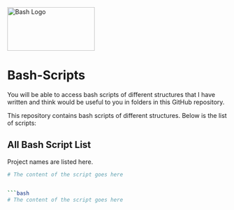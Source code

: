 <img src="https://img.shields.io/badge/GNU%20Bash-4EAA25.svg" alt="Bash Logo" width="200" height="100" style="max-width:100%;">

# Bash-Scripts
You will be able to access bash scripts of different structures that I have written and think would be useful to you in folders in this GitHub repository.

This repository contains bash scripts of different structures. Below is the list of scripts:
##
## All Bash Script List

Project names are listed here.

```bash
# The content of the script goes here


```bash
# The content of the script goes here

